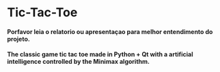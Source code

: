 # Tic-Tac-Toe
#### Porfavor leia o relatorio ou apresentaçao para melhor entendimento do projeto.
#### The classic game tic tac toe made in Python + Qt with a artificial intelligence controlled by the Minimax algorithm.
